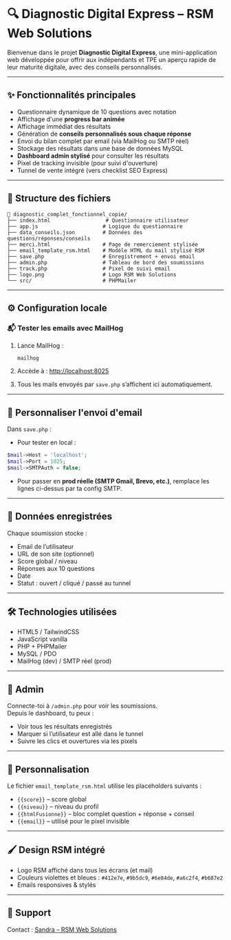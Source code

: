 
# 🔍 Diagnostic Digital Express – RSM Web Solutions

Bienvenue dans le projet **Diagnostic Digital Express**, une mini-application web développée pour offrir aux indépendants et TPE un aperçu rapide de leur maturité digitale, avec des conseils personnalisés.

---

## ✨ Fonctionnalités principales

- Questionnaire dynamique de 10 questions avec notation
- Affichage d'une **progress bar animée**
- Affichage immédiat des résultats
- Génération de **conseils personnalisés sous chaque réponse**
- Envoi du bilan complet par email (via MailHog ou SMTP réel)
- Stockage des résultats dans une base de données MySQL
- **Dashboard admin stylisé** pour consulter les résultats
- Pixel de tracking invisible (pour suivi d'ouverture)
- Tunnel de vente intégré (vers checklist SEO Express)

---

## 🧱 Structure des fichiers

```
📁 diagnostic_complet_fonctionnel_copie/
├── index.html                  # Questionnaire utilisateur
├── app.js                     # Logique du questionnaire
├── data_conseils.json         # Données des questions/réponses/conseils
├── merci.html                 # Page de remerciement stylisée
├── email_template_rsm.html    # Modèle HTML du mail stylisé RSM
├── save.php                   # Enregistrement + envoi email
├── admin.php                  # Tableau de bord des soumissions
├── track.php                  # Pixel de suivi email
├── logo.png                   # Logo RSM Web Solutions
└── src/                       # PHPMailer
```

---

## ⚙️ Configuration locale

### 📬 Tester les emails avec MailHog

1. Lance MailHog :
   ```
   mailhog
   ```

2. Accède à : [http://localhost:8025](http://localhost:8025)

3. Tous les mails envoyés par `save.php` s’affichent ici automatiquement.

---

## 📨 Personnaliser l'envoi d'email

Dans `save.php` :

- Pour tester en local :
```php
$mail->Host = 'localhost';
$mail->Port = 1025;
$mail->SMTPAuth = false;
```

- Pour passer en **prod réelle (SMTP Gmail, Brevo, etc.)**, remplace les lignes ci-dessus par ta config SMTP.

---

## 🧠 Données enregistrées

Chaque soumission stocke :

- Email de l’utilisateur
- URL de son site (optionnel)
- Score global / niveau
- Réponses aux 10 questions
- Date
- Statut : ouvert / cliqué / passé au tunnel

---

## 🛠️ Technologies utilisées

- HTML5 / TailwindCSS
- JavaScript vanilla
- PHP + PHPMailer
- MySQL / PDO
- MailHog (dev) / SMTP réel (prod)

---

## 🔐 Admin

Connecte-toi à `/admin.php` pour voir les soumissions.  
Depuis le dashboard, tu peux :

- Voir tous les résultats enregistrés
- Marquer si l’utilisateur est allé dans le tunnel
- Suivre les clics et ouvertures via les pixels

---

## 📩 Personnalisation

Le fichier `email_template_rsm.html` utilise les placeholders suivants :

- `{{score}}` – score global
- `{{niveau}}` – niveau du profil
- `{{htmlFusionne}}` – bloc complet question + réponse + conseil
- `{{email}}` – utilisé pour le pixel invisible

---

## 🖌️ Design RSM intégré

- Logo RSM affiché dans tous les écrans (et mail)
- Couleurs violettes et bleues : `#412e7e`, `#9b5dc9`, `#6e84de`, `#a6c2f4`, `#b687e2`
- Emails responsives & stylés

---

## 💬 Support

Contact : [Sandra – RSM Web Solutions](mailto:contact@rsm-websolutions.fr)

